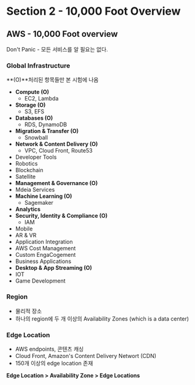 # Section 2 - 10,000 Foot Overview

## AWS - 10,000 Foot overview

Don't Panic - 모든 서비스를 알 필요는 없다.

### Global Infrastructure

**(O)**처리된 항목들만 본 시험에 나옴

- **Compute (O)**
  - EC2, Lambda
- **Storage (O)**
  - S3, EFS
- **Databases (O)**
  - RDS, DynamoDB
- **Migration & Transfer (O)**
  - Snowball
- **Network & Content Delivery (O)**
  - VPC, Cloud Front, Route53
- Developer Tools
- Robotics
- Blockchain
- Satellite
- **Management & Governance (O)**
- Mdeia Services
- **Machine Learning (O)**
  - Sagemaker
- **Analytics**
- **Security, Identity & Compliance (O)**
  - IAM
- Mobile
- AR & VR
- Application Integration
- AWS Cost Management
- Custom EngaCogement
- Business Applications
- **Desktop & App Streaming (O)**
- IOT
- Game Development

### Region

- 물리적 장소
- 하나의 region에 두 개 이상의 Availability Zones (which is a data center)

### Edge Location
- AWS endpoints, 콘텐츠 캐싱
- Cloud Front, Amazon's Content Delivery Networt (CDN)
- 150개 이상의 edge location 존재

**Edge Location > Availability Zone > Edge Locations**